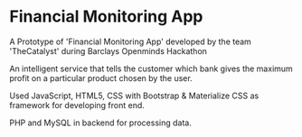 # Financial Monitoring App

A Prototype of 'Financial Monitoring App' developed by the team 'TheCatalyst' during Barclays Openminds Hackathon

An intelligent service that tells the customer which bank gives the maximum profit on a particular product chosen by the user. 

Used JavaScript, HTML5, CSS with Bootstrap & Materialize CSS as framework for developing front end. 

PHP and MySQL in backend for processing data.
